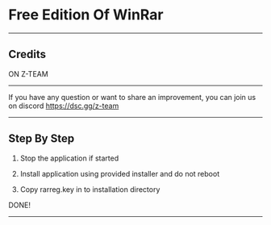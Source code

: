 # Free Edition Of WinRar



------

## Credits

ON Z-TEAM
_____

If you have any question or want to share an improvement, you can join us on discord https://dsc.gg/z-team

_____

## Step By Step

1) Stop the application if started

2) Install application using provided installer and do not reboot

3) Copy rarreg.key in to installation directory

DONE!
 
 _____

